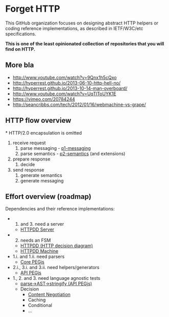 # Forget HTTP

This GitHub organization focuses on designing abstract HTTP helpers or coding reference implementations, as described in IETF/W3C/etc specifications.

**This is one of the least opinionated collection of repositories that you will find on HTTP.**

## More bla

* http://www.youtube.com/watch?v=9Qnx1h5cQxo
* http://hyperrest.github.io/2013-06-10-http-hell-no/
* http://hyperrest.github.io/2013-10-14-man-overboard/
* http://www.youtube.com/watch?v=UqTlToUYK1E
* https://vimeo.com/20784244
* http://seancribbs.com/tech/2012/01/16/webmachine-vs-grape/


## HTTP flow overview

\* HTTP/2.0 encapsulation is omitted

1. receive request
    1. parse messaging - [p1-messaging](http://tools.ietf.org/html/draft-ietf-httpbis-p1-messaging)
    2. parse semantics - [p2-semantics](http://tools.ietf.org/html/draft-ietf-httpbis-p2-semantics) (and extensions)
2. prepare response
    1. decide
3. send response
    1. generate semantics
    2. generate messaging


## Effort overview (roadmap)

Dependencies and their reference implementations:

* 1. and 3. need a server
    * [HTTPDD Server](https://github.com/for-GET/server)
* 2. needs an FSM
    * [HTTPDD (HTTP decision diagram)](https://github.com/for-GET/http-decision-diagram)
    * [HTTPDD Machine](https://github.com/for-GET/machine)
* 1.i. and 1.ii. need parsers
    * [Core PEGjs](https://github.com/for-GET/core-pegjs)
* 2.i., 3.i. and 3.ii. need helpers/generators
    * [API PEGjs](https://github.com/for-GET/api-pegjs)
* 1., 2. and 3. need language agnostic tests
    * [parse->AST->stringify (API PEGjs)](https://github.com/for-GET/api-pegjs-test)
    * Decision
        * [Content Negotiation](https://github.com/for-GET/conneg-test)
        * Caching
        * Conditional
        * ...
